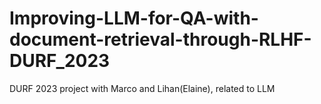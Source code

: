 # Improving-LLM-for-QA-with-document-retrieval-through-RLHF-DURF_2023
DURF 2023 project with Marco and Lihan(Elaine), related to LLM
